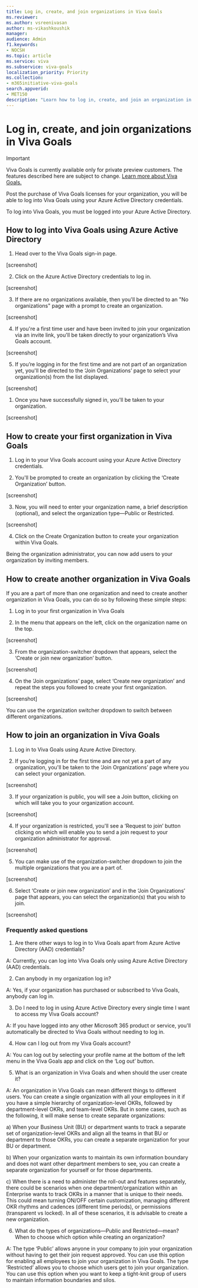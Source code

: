 ```yaml
---
title: Log in, create, and join organizations in Viva Goals
ms.reviewer: 
ms.author: vsreenivasan
author: ms-vikashkoushik
manager: 
audience: Admin
f1.keywords:
- NOCSH
ms.topic: article
ms.service: viva
ms.subservice: viva-goals
localization_priority: Priority
ms.collection:  
- m365initiative-viva-goals  
search.appverid:
- MET150
description: "Learn how to log in, create, and join an organization in Viva Goals"
---
```


# Log in, create, and join organizations in Viva Goals

> [!IMPORTANT]
> Viva Goals is currently available only for private preview customers. The features described here are subject to change. [Learn more about Viva Goals.](https://go.microsoft.com/fwlink/?linkid=2189933)

Post the purchase of Viva Goals licenses for your organization, you will be able to log into Viva Goals using your Azure Active Directory credentials. 

To log into Viva Goals, you must be logged into your Azure Active Directory. 

## How to log into Viva Goals using Azure Active Directory 

1. Head over to the Viva Goals sign-in page. 

[screenshot] 

2. Click on the Azure Active Directory credentials to log in. 

[screenshot]

3. If there are no organizations available, then you'll be directed to an "No organizations" page with a prompt to create an organization.

[screenshot]

4. If you're a first time user and have been invited to join your organization via an invite link, you'll be taken directly to your organization’s Viva Goals account. 

[screenshot] 

5. If you’re logging in for the first time and are not part of an organization yet, you'll be directed to the ‘Join Organizations’ page to select your organization(s) from the list displayed.  

[screenshot] 

1. Once you have successfully signed in, you'll be taken to your organization. 

[screenshot]

## How to create your first organization in Viva Goals 

1. Log in to your Viva Goals account using your Azure Active Directory credentials. 

2. You'll be prompted to create an organization by clicking the ‘Create Organization’ button. 

[screenshot]

3. Now, you will need to enter your organization name, a brief description (optional), and select the organization type—Public or Restricted. 

[screenshot]

4. Click on the Create Organization button to create your organization within Viva Goals. 

Being the organization administrator, you can now add users to your organization by inviting members. 

## How to create another organization in Viva Goals 

If you are a part of more than one organization and need to create another organization in Viva Goals, you can do so by following these simple steps: 

1. Log in to your first organization in Viva Goals 

2. In the menu that appears on the left, click on the organization name on the top.

[screenshot] 

3. From the organization-switcher dropdown that appears, select the ‘Create or join new organization’ button. 

[screenshot]

4. On the ‘Join organizations’ page, select ‘Create new organization’ and repeat the steps you followed to create your first organization. 

[screenshot]

You can use the organization switcher dropdown to switch between different organizations. 

## How to join an organization in Viva Goals 

1. Log in to Viva Goals using Azure Active Directory. 

2. If you’re logging in for the first time and are not yet a part of any organization, you'll be taken to the ‘Join Organizations’ page where you can select your organization. 

[screenshot]

3. If your organization is public, you will see a Join button, clicking on which will take you to your organization account. 

[screenshot]

4. If your organization is restricted, you'll see a ‘Request to join’ button clicking on which will enable you to send a join request to your organization administrator for approval. 

[screenshot]

5. You can make use of the organization-switcher dropdown to join the multiple organizations that you are a part of. 

[screenshot]

6. Select ‘Create or join new organization’ and in the ‘Join Organizations’ page that appears, you can select the organization(s) that you wish to join. 

[screenshot]

### Frequently asked questions

1. Are there other ways to log in to Viva Goals apart from Azure Active Directory (AAD) credentials? 

A: Currently, you can log into Viva Goals only using Azure Active Directory (AAD) credentials.

2. Can anybody in my organization log in? 

A: Yes, if your organization has purchased or subscribed to Viva Goals, anybody can log in.  

3. Do I need to log in using Azure Active Directory every single time I want to access my Viva Goals account? 

A: If you have logged into any other Microsoft 365 product or service, you'll automatically be directed to Viva Goals without needing to log in.

4. How can I log out from my Viva Goals account? 

A: You can log out by selecting your profile name at the bottom of the left menu in the Viva Goals app and click on the ‘Log out’ button. 

5. What is an organization in Viva Goals and when should the user create it? 

A: An organization in Viva Goals can mean different things to different users. You can create a single organization with all your employees in it if you have a simple hierarchy of organization-level OKRs, followed by department-level OKRs, and team-level OKRs. But in some cases, such as the following, it will make sense to create separate organizations: 

a) When your Business Unit (BU) or department wants to track a separate set of organization-level OKRs and align all the teams in that BU or department to those OKRs, you can create a separate organization for your BU or department. 

b) When your organization wants to maintain its own information boundary and does not want other department members to see, you can create a separate organization for yourself or for those departments. 

c) When there is a need to administer the roll-out and features separately, there could be scenarios when one department/organization within an Enterprise wants to track OKRs in a manner that is unique to their needs. This could mean turning ON/OFF certain customization, managing different OKR rhythms and cadences (different time periods), or permissions (transparent vs locked). In all of these scenarios, it is advisable to create a new organization. 

6. What do the types of organizations—Public and Restricted—mean? When to choose which option while creating an organization? 

A: The type ‘Public’ allows anyone in your company to join your organization without having to get their join request approved. You can use this option for enabling all employees to join your organization in Viva Goals. The type ‘Restricted’ allows you to choose which users get to join your organization. You can use this option when you want to keep a tight-knit group of users to maintain information boundaries and silos. 

